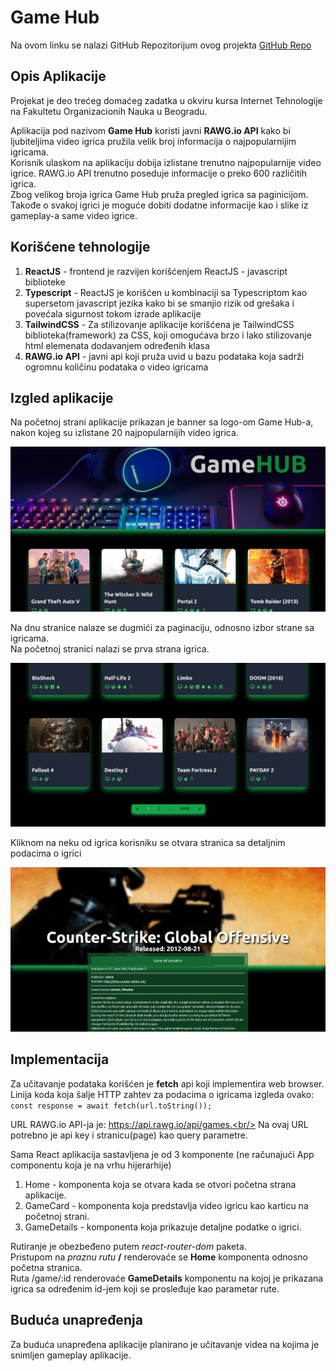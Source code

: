 # Game Hub 
Na ovom linku se nalazi GitHub Repozitorijum ovog projekta [GitHub Repo](https://github.com/Banega00/iteh_3_domaci)

## Opis Aplikacije
Projekat je deo trećeg domaćeg zadatka u okviru kursa Internet Tehnologije na Fakultetu Organizacionih Nauka u Beogradu.

Aplikacija pod nazivom **Game Hub** koristi javni **RAWG.io API** kako bi ljubiteljima video igrica pružila velik broj informacija o najpopularnijim igricama.<br/>
Korisnik ulaskom na aplikaciju dobija izlistane trenutno najpopularnije video igrice.
RAWG.io API trenutno poseduje informacije o preko 600 različitih igrica. <br/>
Zbog velikog broja igrica Game Hub pruža pregled igrica sa paginicijom. <br/>
Takođe o svakoj igrici je moguće dobiti dodatne informacije kao i slike iz gameplay-a same video igrice.

## Korišćene tehnologije
1. **ReactJS** - frontend je razvijen korišćenjem ReactJS - javascript biblioteke
2. **Typescript** - ReactJS je korišćen u kombinaciji sa Typescriptom kao supersetom javascript jezika kako bi se smanjio rizik od grešaka i povećala sigurnost tokom izrade aplikacije
3. **TailwindCSS** - Za stilizovanje aplikacije korišćena je TailwindCSS biblioteka(framework) za CSS, koji omogućava brzo i lako stilizovanje html elemenata dodavanjem određenih klasa
4. **RAWG.io API** - javni api koji pruža uvid u bazu podataka koja sadrži ogromnu količinu podataka o video igricama

## Izgled aplikacije
Na početnoj strani aplikacije prikazan je banner sa logo-om Game Hub-a, nakon kojeg su izlistane 20 najpopularnijih video igrica.

![home page screenshot](/doc/doc-screenshots/home.png)

Na dnu stranice nalaze se dugmići za paginaciju, odnosno izbor strane sa igricama. <br/>
Na početnoj stranici nalazi se prva strana igrica.

![pagination screenshot](/doc/doc-screenshots/pagination.png)

Kliknom na neku od igrica korisniku se otvara stranica sa detaljnim podacima o igrici

![game details page screenshot](/doc/doc-screenshots/game-details-page.png)

## Implementacija
Za učitavanje podataka korišćen je **fetch** api koji implementira web browser. <br/>
Linija koda koja šalje HTTP zahtev za podacima o igricama izgleda ovako: `const response = await fetch(url.toString());`

URL RAWG.io API-ja je: https://api.rawg.io/api/games.<br/>
Na ovaj URL potrebno je api key i stranicu(page) kao query parametre.

Sama React aplikacija sastavljena je od 3 komponente (ne računajući App componentu koja je na vrhu hijerarhije)
1. Home - komponenta koja se otvara kada se otvori početna strana aplikacije.
2. GameCard - komponenta koja predstavlja video igricu kao karticu na početnoj strani.
3. GameDetails - komponenta koja prikazuje detaljne podatke o igrici.

Rutiranje je obezbeđeno putem *react-router-dom* paketa.<br/>
Pristupom na *praznu rutu* **/** renderovaće se **Home** komponenta odnosno početna stranica.<br/>
Ruta /game/:id renderovaće **GameDetails** komponentu na kojoj je prikazana igrica sa određenim id-jem koji se prosleđuje kao parametar rute.

## Buduća unapređenja
Za buduća unapređena aplikacije planirano je učitavanje videa na kojima je snimljen gameplay aplikacije.